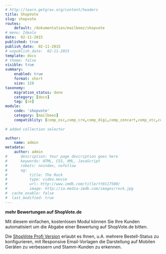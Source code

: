 ```yaml
---
# http://learn.getgrav.org/content/headers
title: ShopVote
slug: shopvote
routes:
    default: /dokumentation/mailbeez/shopvote
# menu: Idealo
date:  02-11-2015
published: true
publish_date:  02-11-2015
# unpublish_date:  02-11-2015
template: docs
# theme: false
visible: true
summary:
    enabled: true
    format: short
    size: 128
taxonomy:
    migration_status: done
    category: [docs]
    tag: [ce]
module:
    code: 'shopvote'
    category: [mailbeez]
    compatiblity: [comp_osc,comp_cre,comp_digi,comp_zencart,comp_xtc,comp_gambio]
       
# added collection selector

author:
    name: admin
metadata:
    author: admin
#      description: Your page description goes here
#      keywords: HTML, CSS, XML, JavaScript
#      robots: noindex, nofollow
#      og:
#          title: The Rock
#          type: video.movie
#          url: http://www.imdb.com/title/tt0117500/
#          image: http://ia.media-imdb.com/images/rock.jpg
#  cache_enable: false
#  last_modified: true
---
```


**mehr Bewertungen auf ShopVote.de**

Mit diesem einfachen, kostenlosen Modul können Sie Ihre Kunden automatisiert um die Abgabe einer Bewertung auf ShopVote.de bitten.

Die [ShopVote Profi Version](/dokumentation/mailbeez/shopvote_advanced/) erlaubt es Ihnen, u.A. mehrere Bestell-Status zu konfigurieren, mit Responsive Email-Vorlagen die Darstellung auf Mobilen Geräten zu verbessern und Stamm-Kunden zu erkennen.
